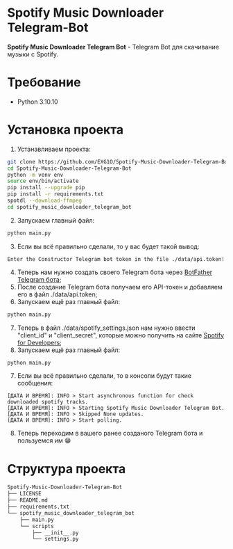 # Spotify Music Downloader Telegram-Bot
**Spotify Music Downloader Telegram Bot** - Telegram Bot для скачивание музыки с Spotify.

# Требование
- Python 3.10.10

# Установка проекта
1. Устанавливаем проекта:
```sh
git clone https://github.com/EXG1O/Spotify-Music-Downloader-Telegram-Bot.git
cd Spotify-Music-Downloader-Telegram-Bot
python -m venv env
source env/bin/activate
pip install --upgrade pip
pip install -r requirements.txt
spotdl --download-ffmpeg
cd spotify_music_downloader_telegram_bot
```
2. Запускаем главный файл:
```sh
python main.py
```
3. Если вы всё правильно сделали, то у вас будет такой вывод:
```
Enter the Constructor Telegram bot token in the file ./data/api.token!
```
4. Теперь нам нужно создать своего Telegram бота через [BotFather Telegram бота](https://t.me/BotFather);
5. После создание Telegram бота получаем его API-токен и добавляем его в файл ./data/api.token;
6. Запускаем ещё раз главный файл:
```sh
python main.py
```
7. Теперь в файл ./data/spotify_settings.json нам нужно ввести "client_id" и "client_secret", которые можно получить на сайте [Spotify for Developers](https://developer.spotify.com/dashboard);
8. Запускаем ещё раз главный файл:
```sh
python main.py
```
7. Если вы всё правильно сделали, то в консоли будут такие сообщения:
```log
[ДАТА И ВРЕМЯ]: INFO > Start asynchronous function for check downloaded spotify tracks.
[ДАТА И ВРЕМЯ]: INFO > Starting Spotify Music Downloader Telegram Bot.
[ДАТА И ВРЕМЯ]: INFO > Skipped None updates.
[ДАТА И ВРЕМЯ]: INFO > Start polling.
```
8. Теперь переходим в вашего ранее созданого Telegram бота и пользуемся им 😁

# Cтруктура проекта
```sh
Spotify-Music-Downloader-Telegram-Bot
├── LICENSE
├── README.md
├── requirements.txt
└── spotify_music_downloader_telegram_bot
    ├── main.py
    └── scripts
        ├── __init__.py
        └── settings.py
```